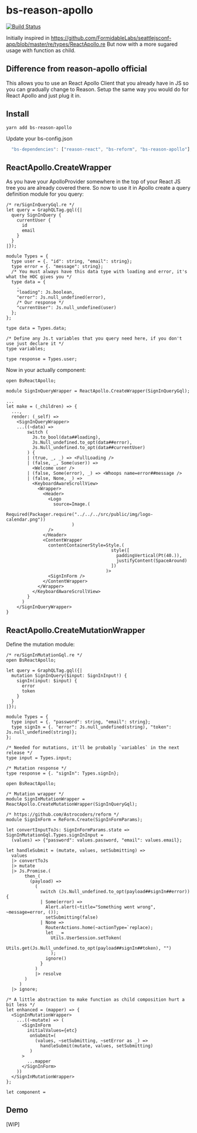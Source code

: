 # bs-reason-apollo
[![Build Status](https://travis-ci.org/Astrocoders/bs-reason-apollo.svg?branch=master)](https://travis-ci.org/Astrocoders/bs-reason-apollo)

Initially inspired in https://github.com/FormidableLabs/seattlejsconf-app/blob/master/re/types/ReactApollo.re
But now with a more sugared usage with function as child.


## Difference from reason-apollo official
This allows you to use an React Apollo Client that you already have in JS so you can gradually change to Reason.
Setup the same way you would do for React Apollo and just plug it in.

## Install

```
yarn add bs-reason-apollo
```

Update your bs-config.json
```js
  "bs-dependencies": ["reason-react", "bs-reform", "bs-reason-apollo"],
```

## ReactApollo.CreateWrapper
As you have your ApolloProvider somewhere in the top of your React JS tree you are already covered there.
So now to use it in Apollo create a query definition module for you query:

```reason
/* re/SignInQueryGql.re */
let query = GraphQLTag.gql({|
  query SignInQuery {
    currentUser {
      id
      email
    }
  }
|});

module Types = {
  type user = {. "id": string, "email": string};
  type error = {. "message": string};
  /* You must always have this data type with loading and error, it's what the HOC gives you */
  type data = {
    .
    "loading": Js.boolean,
    "error": Js.null_undefined(error),
    /* Our response */
    "currentUser": Js.null_undefined(user)
  };
};

type data = Types.data;

/* Define any Js.t variables that you query need here, if you don't use just declare it */
type variables;

type response = Types.user;
```

Now in your actually component:

```reason
open BsReactApollo;

module SignInQueryWrapper = ReactApollo.CreateWrapper(SignInQueryGql);

...
let make = (_children) => {
  ...,
  render: (_self) =>
    <SignInQueryWrapper>
    ...((~data) =>
        switch (
          Js.to_bool(data##loading),
          Js.Null_undefined.to_opt(data##error),
          Js.Null_undefined.to_opt(data##currentUser)
        ) {
        | (true, _, _) => <FullLoading />
        | (false, _, Some(user)) =>
          <Welcome user />
        | (false, Some(error), _) => <Whoops name=error##message />
        | (false, None, _) =>
          <KeyboardAwareScrollView>
            <Wrapper>
              <Header>
                <Logo
                  source=Image.(
                           Required(Packager.require("../../../src/public/img/logo-calendar.png"))
                         )
                />
              </Header>
              <ContentWrapper
                contentContainerStyle=Style.(
                                        style([
                                          paddingVertical(Pt(40.)),
                                          justifyContent(SpaceAround)
                                        ])
                                      )>
                <SignInForm />
              </ContentWrapper>
            </Wrapper>
          </KeyboardAwareScrollView>
        }
      )
    </SignInQueryWrapper>
}
```

## ReactApollo.CreateMutationWrapper

Define the mutation module:

```reason
/* re/SignInMutationGql.re */
open BsReactApollo;

let query = GraphQLTag.gql({|
  mutation SignInQuery($input: SignInInput!) {
    signIn(input: $input) {
      error
      token
    }
  }
|});

module Types = {
  type input = {. "password": string, "email": string};
  type signIn = {. "error": Js.null_undefined(string), "token": Js.null_undefined(string)};
};

/* Needed for mutations, it'll be probably `variables` in the next release */
type input = Types.input;

/* Mutation response */
type response = {. "signIn": Types.signIn};
```

```reason
open BsReactApollo;

/* Mutation wrapper */
module SignInMutationWrapper = ReactApollo.CreateMutationWrapper(SignInQueryGql);

/* https://github.com/Astrocoders/reform */
module SignInForm = ReForm.Create(SignInFormParams);

let convertInputToJs: SignInFormParams.state => SignInMutationGql.Types.signInInput =
  (values) => {"password": values.password, "email": values.email};

let handleSubmit = (mutate, values, setSubmitting) =>
  values
  |> convertToJs
  |> mutate
  |> Js.Promise.(
       then_(
         (payload) =>
           (
             switch (Js.Null_undefined.to_opt(payload##signIn##error)) {
             | Some(error) =>
               Alert.alert(~title="Something went wrong", ~message=error, ());
               setSubmitting(false)
             | None =>
               RouterActions.home(~actionType=`replace);
               let _ =
                 Utils.UserSession.setToken(
                   Utils.get(Js.Null_undefined.to_opt(payload##signIn##token), "")
                 );
               ignore()
             }
           )
           |> resolve
       )
     )
  |> ignore;

/* A little abstraction to make function as child composition hurt a bit less */
let enhanced = (mapper) => {
  <SignInMutationWrapper>
    ...((~mutate) => (
      <SignInForm
        initialValues={etc}
         onSubmit=(
           (values, ~setSubmitting, ~setError as _) =>
             handleSubmit(mutate, values, setSubmitting)
         )
      >
        ...mapper
      </SignInForm>
    ))
  </SignInMutationWrapper>
};

let component = 
```

## Demo
[WIP]
